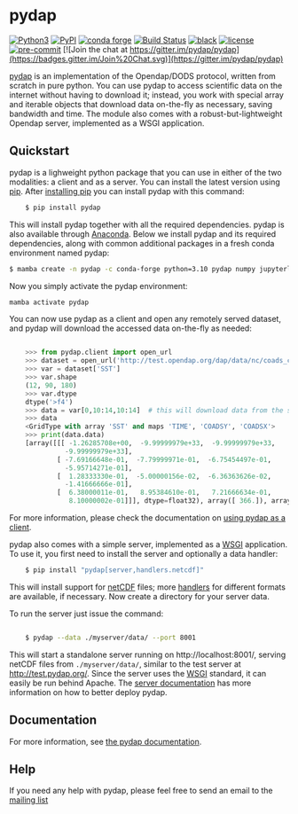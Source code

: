 pydap
=====

[![Python3](https://img.shields.io/badge/python-3-blue.svg)](https://www.python.org/downloads/)
[![PyPI](https://img.shields.io/pypi/v/pydap.svg?maxAge=2592000?style=plastic)](https://pypi.python.org/pypi/pydap/)
[![conda forge](https://anaconda.org/conda-forge/pydap/badges/version.svg)](https://anaconda.org/conda-forge/pydap)
[![Build Status](https://travis-ci.org/pydap/pydap.svg)](https://travis-ci.org/pydap/pydap)
[![black](https://img.shields.io/badge/code%20style-black-000000.svg)](https://github.com/psf/black)
[![license](https://img.shields.io/github/license/mashape/apistatus.svg)](https://github.com/pydap/pydap)
[![pre-commit](https://results.pre-commit.ci/badge/github/pydap/pydap/master.svg)](https://results.pre-commit.ci/latest/github/pydap/pydap/master)
[![Join the chat at https://gitter.im/pydap/pydap](https://badges.gitter.im/Join%20Chat.svg)](https://gitter.im/pydap/pydap)



[pydap](https://pydap.github.io/pydap/) is an implementation of the
Opendap/DODS protocol, written from scratch in pure python.  You can
use pydap to access scientific data on the internet without having to
download it; instead, you work with special array and iterable objects
that download data on-the-fly as necessary, saving bandwidth and
time. The module also comes with a robust-but-lightweight Opendap
server, implemented as a WSGI application.


Quickstart
----------
pydap is a lighweight python package that you can use in either
of the two modalities: a client and as a server.
You can install the latest version using
[pip](http://pypi.python.org/pypi/pip). After [installing
pip](http://www.pip-installer.org/en/latest/installing.html) you can
install pydap with this command:

```bash
    $ pip install pydap
```
This will install pydap together with all the required
dependencies. pydap is also available through [Anaconda](https://www.anaconda.com/).
Below we install pydap and its required dependencies, along with common
additional packages in a fresh conda environment named pydap:

```bash
$ mamba create -n pydap -c conda-forge python=3.10 pydap numpy jupyterlab ipython netCDF4 scipy matplotlib
```
Now you simply activate the pydap environment:
```bash
mamba activate pydap
```

You can now use pydap as a client and open any remotely served
dataset, and pydap will download the accessed data on-the-fly as needed:

```python

    >>> from pydap.client import open_url
    >>> dataset = open_url('http://test.opendap.org/dap/data/nc/coads_climatology.nc')
    >>> var = dataset['SST']
    >>> var.shape
    (12, 90, 180)
    >>> var.dtype
    dtype('>f4')
    >>> data = var[0,10:14,10:14]  # this will download data from the server
    >>> data
    <GridType with array 'SST' and maps 'TIME', 'COADSY', 'COADSX'>
    >>> print(data.data)
    [array([[[ -1.26285708e+00,  -9.99999979e+33,  -9.99999979e+33,
              -9.99999979e+33],
            [ -7.69166648e-01,  -7.79999971e-01,  -6.75454497e-01,
              -5.95714271e-01],
            [  1.28333330e-01,  -5.00000156e-02,  -6.36363626e-02,
              -1.41666666e-01],
            [  6.38000011e-01,   8.95384610e-01,   7.21666634e-01,
               8.10000002e-01]]], dtype=float32), array([ 366.]), array([-69., -67., -65., -63.]), array([ 41.,  43.,  45.,  47.])]
```

For more information, please check the documentation on [using pydap
as a client](https://pydap.github.io/pydap/client.html).

pydap also comes with a simple server, implemented as a [WSGI]( http://wsgi.org/)
application. To use it, you first need to install the server and
optionally a data handler:

```bash
    $ pip install "pydap[server,handlers.netcdf]"
```

This will install support for
[netCDF](https://www.unidata.ucar.edu/software/netcdf/) files; more
[handlers](https://pydap.github.io/pydap/handlers.html) for
different formats are available, if necessary. Now create a directory
for your server data.

To run the server just issue the command:

```bash

    $ pydap --data ./myserver/data/ --port 8001
```

This will start a standalone server running on http://localhost:8001/,
serving netCDF files from ``./myserver/data/``, similar to the test
server at http://test.pydap.org/. Since the server uses the
[WSGI](http://wsgi.org/) standard, it can easily be run behind
Apache. The [server
documentation](https://pydap.github.io/pydap/server.html) has
more information on how to better deploy pydap.

## Documentation

For more information, see [the pydap
documentation](https://pydap.github.io/pydap/).

## Help

If you need any help with pydap, please feel free to send an email to
the [mailing list](http://groups.google.com/group/pydap/)

